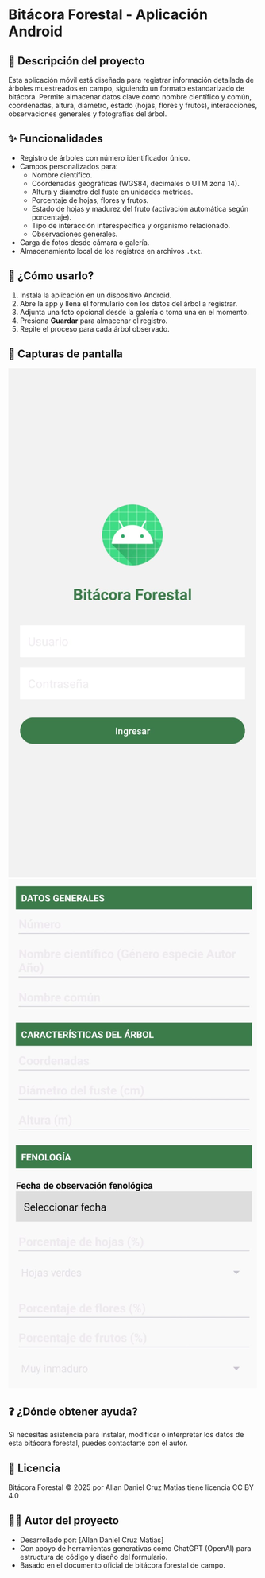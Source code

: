 # Bitácora Forestal - Aplicación Android

## 📌 Descripción del proyecto
Esta aplicación móvil está diseñada para registrar información detallada de árboles muestreados en campo, siguiendo un formato estandarizado de bitácora. Permite almacenar datos clave como nombre científico y común, coordenadas, altura, diámetro, estado (hojas, flores y frutos), interacciones, observaciones generales y fotografías del árbol.

## ✨ Funcionalidades
- Registro de árboles con número identificador único.
- Campos personalizados para:
  - Nombre científico.
  - Coordenadas geográficas (WGS84, decimales o UTM zona 14).
  - Altura y diámetro del fuste en unidades métricas.
  - Porcentaje de hojas, flores y frutos.
  - Estado de hojas y madurez del fruto (activación automática según porcentaje).
  - Tipo de interacción interespecífica y organismo relacionado.
  - Observaciones generales.
- Carga de fotos desde cámara o galería.
- Almacenamiento local de los registros en archivos `.txt`.

## 👥 ¿Cómo usarlo?
1. Instala la aplicación en un dispositivo Android.
2. Abre la app y llena el formulario con los datos del árbol a registrar.
3. Adjunta una foto opcional desde la galería o toma una en el momento.
4. Presiona **Guardar** para almacenar el registro.
5. Repite el proceso para cada árbol observado.

## 📸 Capturas de pantalla
![alt text](image.png)
![alt text](image-1.png)

## ❓ ¿Dónde obtener ayuda?
Si necesitas asistencia para instalar, modificar o interpretar los datos de esta bitácora forestal, puedes contactarte con el autor.

## 📄 Licencia
Bitácora Forestal © 2025 por Allan Daniel Cruz Matias tiene licencia CC BY 4.0

## 👨‍💻 Autor del proyecto
- Desarrollado por: [Allan Daniel Cruz Matias]
- Con apoyo de herramientas generativas como ChatGPT (OpenAI) para estructura de código y diseño del formulario.
- Basado en el documento oficial de bitácora forestal de campo.

